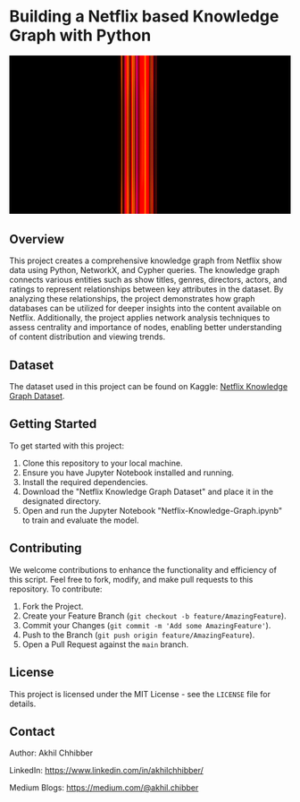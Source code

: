 # Building a Netflix based Knowledge Graph with Python
<p align="center">
  <img src="https://github.com/akhilchibber/Netflix-Knowledge-Graph/blob/main/NETFLIX.gif?raw=true" alt="earthml Logo">
</p>

## Overview
This project creates a comprehensive knowledge graph from Netflix show data using Python, NetworkX, and Cypher queries. The knowledge graph connects various entities such as show titles, genres, directors, actors, and ratings to represent relationships between key attributes in the dataset. By analyzing these relationships, the project demonstrates how graph databases can be utilized for deeper insights into the content available on Netflix. Additionally, the project applies network analysis techniques to assess centrality and importance of nodes, enabling better understanding of content distribution and viewing trends.

## Dataset
The dataset used in this project can be found on Kaggle: [Netflix Knowledge Graph Dataset](https://www.kaggle.com/datasets/shivamb/netflix-shows).

## Getting Started
To get started with this project:

1. Clone this repository to your local machine.
2. Ensure you have Jupyter Notebook installed and running.
3. Install the required dependencies.
4. Download the "Netflix Knowledge Graph Dataset" and place it in the designated directory.
5. Open and run the Jupyter Notebook "Netflix-Knowledge-Graph.ipynb" to train and evaluate the model.
   
## Contributing
We welcome contributions to enhance the functionality and efficiency of this script. Feel free to fork, modify, and make pull requests to this repository. To contribute:

1. Fork the Project.
2. Create your Feature Branch (`git checkout -b feature/AmazingFeature`).
3. Commit your Changes (`git commit -m 'Add some AmazingFeature'`).
4. Push to the Branch (`git push origin feature/AmazingFeature`).
5. Open a Pull Request against the `main` branch.

## License

This project is licensed under the MIT License - see the `LICENSE` file for details.

## Contact

Author: Akhil Chhibber

LinkedIn: https://www.linkedin.com/in/akhilchhibber/

Medium Blogs: https://medium.com/@akhil.chibber

